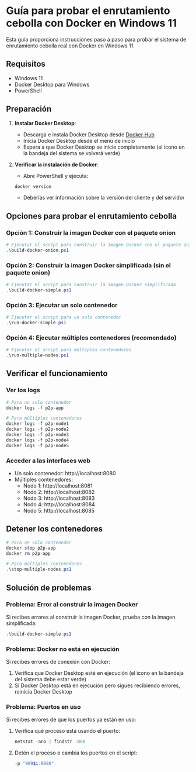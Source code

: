 # Guía para probar el enrutamiento cebolla con Docker en Windows 11

Esta guía proporciona instrucciones paso a paso para probar el sistema de enrutamiento cebolla real con Docker en Windows 11.

## Requisitos

- Windows 11
- Docker Desktop para Windows
- PowerShell

## Preparación

1. **Instalar Docker Desktop**:
   - Descarga e instala Docker Desktop desde [Docker Hub](https://www.docker.com/products/docker-desktop)
   - Inicia Docker Desktop desde el menú de inicio
   - Espera a que Docker Desktop se inicie completamente (el icono en la bandeja del sistema se volverá verde)

2. **Verificar la instalación de Docker**:
   - Abre PowerShell y ejecuta:
   ```powershell
   docker version
   ```
   - Deberías ver información sobre la versión del cliente y del servidor

## Opciones para probar el enrutamiento cebolla

### Opción 1: Construir la imagen Docker con el paquete onion

```powershell
# Ejecutar el script para construir la imagen Docker con el paquete onion
.\build-docker-onion.ps1
```

### Opción 2: Construir la imagen Docker simplificada (sin el paquete onion)

```powershell
# Ejecutar el script para construir la imagen Docker simplificada
.\build-docker-simple.ps1
```

### Opción 3: Ejecutar un solo contenedor

```powershell
# Ejecutar el script para un solo contenedor
.\run-docker-simple.ps1
```

### Opción 4: Ejecutar múltiples contenedores (recomendado)

```powershell
# Ejecutar el script para múltiples contenedores
.\run-multiple-nodes.ps1
```

## Verificar el funcionamiento

### Ver los logs

```powershell
# Para un solo contenedor
docker logs -f p2p-app

# Para múltiples contenedores
docker logs -f p2p-node1
docker logs -f p2p-node2
docker logs -f p2p-node3
docker logs -f p2p-node4
docker logs -f p2p-node5
```

### Acceder a las interfaces web

- Un solo contenedor: http://localhost:8080
- Múltiples contenedores:
  - Nodo 1: http://localhost:8081
  - Nodo 2: http://localhost:8082
  - Nodo 3: http://localhost:8083
  - Nodo 4: http://localhost:8084
  - Nodo 5: http://localhost:8085

## Detener los contenedores

```powershell
# Para un solo contenedor
docker stop p2p-app
docker rm p2p-app

# Para múltiples contenedores
.\stop-multiple-nodes.ps1
```

## Solución de problemas

### Problema: Error al construir la imagen Docker

Si recibes errores al construir la imagen Docker, prueba con la imagen simplificada:

```powershell
.\build-docker-simple.ps1
```

### Problema: Docker no está en ejecución

Si recibes errores de conexión con Docker:

1. Verifica que Docker Desktop esté en ejecución (el icono en la bandeja del sistema debe estar verde)
2. Si Docker Desktop está en ejecución pero sigues recibiendo errores, reinicia Docker Desktop

### Problema: Puertos en uso

Si recibes errores de que los puertos ya están en uso:

1. Verifica qué proceso está usando el puerto:
   ```powershell
   netstat -ano | findstr :808
   ```

2. Detén el proceso o cambia los puertos en el script:
   ```powershell
   -p "909$i:8080"
   ```
